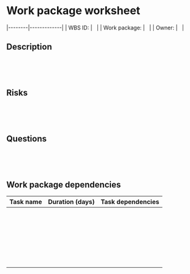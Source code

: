 # Work package worksheet

|--------|-------------|
| WBS ID: | &nbsp; |
| Work package: | &nbsp; |
| Owner: | &nbsp; |


## Description

&nbsp;

&nbsp;


## Risks

&nbsp;

&nbsp;





## Questions

&nbsp;

&nbsp;


## Work package dependencies

|Task name | Duration (days) | Task dependencies |
|----------|-----------------|-------------------|
| &nbsp;     | &nbsp;    |  &nbsp;     |
| &nbsp;     | &nbsp;    |  &nbsp;     |
| &nbsp;     | &nbsp;    |  &nbsp;     |
| &nbsp;     | &nbsp;    |  &nbsp;     |
| &nbsp;     | &nbsp;    |  &nbsp;     |
| &nbsp;     | &nbsp;    |  &nbsp;     |
